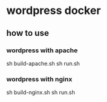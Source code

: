 # wordpress docker
## how to use
### wordpress with apache
sh build-apache.sh
sh run.sh

### wordpress with nginx
sh build-nginx.sh
sh run.sh
